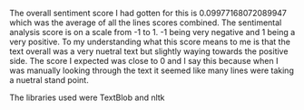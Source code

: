 The overall sentiment score I had gotten for this is 0.09977168072089947 which was the average of all the lines scores combined. 
The sentimental analysis score is on a scale from -1 to 1. -1 being very negative and 1 being a very positive.
To my understanding what this score means to me is that the text overall was a very nuetral text but slightly waying towards the positive side.
The score I expected was close to 0 and I say this because when I was manually looking through the text it seemed like many lines were taking a nuetral stand point.

The libraries used were TextBlob and nltk
